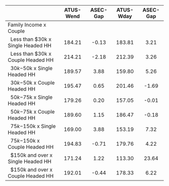 
|                      |    ATUS-Wend |     ASEC-Gap |    ATUS-Wday |     ASEC-Gap |
| -------------------- | :----------: | :----------: | :----------: | :----------: |
| Family Income x Couple |              |              |              |              |
| &nbsp;&nbsp;Less than $30k x Single Headed HH |       184.21 |        -0.13 |       183.81 |         3.21 |
| &nbsp;&nbsp;Less than $30k x Couple Headed HH |       214.21 |        -2.18 |       212.39 |         3.26 |
| &nbsp;&nbsp;$30k-$50k x Single Headed HH |       189.57 |         3.88 |       159.80 |         5.26 |
| &nbsp;&nbsp;$30k-$50k x Couple Headed HH |       195.47 |         0.65 |       201.46 |        -1.69 |
| &nbsp;&nbsp;$50k-$75k x Single Headed HH |       179.26 |         0.20 |       157.05 |        -0.01 |
| &nbsp;&nbsp;$50k-$75k x Couple Headed HH |       189.60 |         1.15 |       186.47 |        -0.18 |
| &nbsp;&nbsp;$75k-$150k x Single Headed HH |       169.00 |         3.88 |       153.19 |         7.32 |
| &nbsp;&nbsp;$75k-$150k x Couple Headed HH |       194.83 |        -0.71 |       179.76 |         4.22 |
| &nbsp;&nbsp;$150k and over x Single Headed HH |       171.24 |         1.22 |       113.30 |        23.64 |
| &nbsp;&nbsp;$150k and over x Couple Headed HH |       192.01 |        -0.44 |       178.33 |         6.22 |

